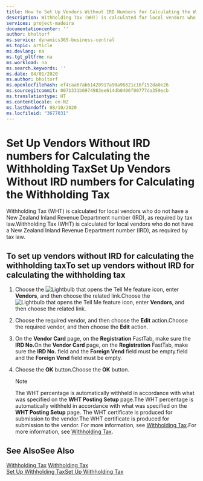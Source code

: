 ```yaml
---
title: How to Set Up Vendors Without IRD Numbers for Calculating the Withholding Tax
description: Withholding Tax (WHT) is calculated for local vendors who do not have a New Zealand Inland Revenue Department number.
services: project-madeira
documentationcenter: ''
author: bholtorf
ms.service: dynamics365-business-central
ms.topic: article
ms.devlang: na
ms.tgt_pltfrm: na
ms.workload: na
ms.search.keywords: ''
ms.date: 04/01/2020
ms.author: bholtorf
ms.openlocfilehash: ef4caa67ab61420917a90a96821c16f152da0e26
ms.sourcegitcommit: 007b331b6974983ee614db0406f00777da359ecb
ms.translationtype: HT
ms.contentlocale: en-NZ
ms.lasthandoff: 08/10/2020
ms.locfileid: "3677031"
---
```

# <a name="set-up-vendors-without-ird-numbers-for-calculating-the-withholding-tax"></a><span data-ttu-id="a5220-103">Set Up Vendors Without IRD numbers for Calculating the Withholding Tax</span><span class="sxs-lookup"><span data-stu-id="a5220-103">Set Up Vendors Without IRD numbers for Calculating the Withholding Tax</span></span>
<span data-ttu-id="a5220-104">Withholding Tax (WHT) is calculated for local vendors who do not have a New Zealand Inland Revenue Department number (IRD), as required by tax law.</span><span class="sxs-lookup"><span data-stu-id="a5220-104">Withholding Tax (WHT) is calculated for local vendors who do not have a New Zealand Inland Revenue Department number (IRD), as required by tax law.</span></span>  

## <a name="to-set-up-vendors-without-ird-for-calculating-the-withholding-tax"></a><span data-ttu-id="a5220-105">To set up vendors without IRD for calculating the withholding tax</span><span class="sxs-lookup"><span data-stu-id="a5220-105">To set up vendors without IRD for calculating the withholding tax</span></span>  
1.  <span data-ttu-id="a5220-106">Choose the ![Lightbulb that opens the Tell Me feature](../../media/ui-search/search_small.png "Tell me what you want to do") icon, enter **Vendors**, and then choose the related link.</span><span class="sxs-lookup"><span data-stu-id="a5220-106">Choose the ![Lightbulb that opens the Tell Me feature](../../media/ui-search/search_small.png "Tell me what you want to do") icon, enter **Vendors**, and then choose the related link.</span></span>  
2.  <span data-ttu-id="a5220-107">Choose the required vendor, and then choose the **Edit** action.</span><span class="sxs-lookup"><span data-stu-id="a5220-107">Choose the required vendor, and then choose the **Edit** action.</span></span>  
3.  <span data-ttu-id="a5220-108">On the **Vendor Card** page, on the **Registration** FastTab, make sure the **IRD No.**</span><span class="sxs-lookup"><span data-stu-id="a5220-108">On the **Vendor Card** page, on the **Registration** FastTab, make sure the **IRD No.**</span></span> <span data-ttu-id="a5220-109">field and the **Foreign Vend** field must be empty.</span><span class="sxs-lookup"><span data-stu-id="a5220-109">field and the **Foreign Vend** field must be empty.</span></span>  
4.  <span data-ttu-id="a5220-110">Choose the **OK** button.</span><span class="sxs-lookup"><span data-stu-id="a5220-110">Choose the **OK** button.</span></span>  

    > [!NOTE]  
    >  <span data-ttu-id="a5220-111">The WHT percentage is automatically withheld in accordance with what was specified on the **WHT Posting Setup** page.</span><span class="sxs-lookup"><span data-stu-id="a5220-111">The WHT percentage is automatically withheld in accordance with what was specified on the **WHT Posting Setup** page.</span></span> <span data-ttu-id="a5220-112">The WHT certificate is produced for submission to the vendor.</span><span class="sxs-lookup"><span data-stu-id="a5220-112">The WHT certificate is produced for submission to the vendor.</span></span> <span data-ttu-id="a5220-113">For more information, see [Withholding Tax](withholding-tax.md).</span><span class="sxs-lookup"><span data-stu-id="a5220-113">For more information, see [Withholding Tax](withholding-tax.md).</span></span>  

## <a name="see-also"></a><span data-ttu-id="a5220-114">See Also</span><span class="sxs-lookup"><span data-stu-id="a5220-114">See Also</span></span>  
<span data-ttu-id="a5220-115">[Withholding Tax](withholding-tax.md) </span><span class="sxs-lookup"><span data-stu-id="a5220-115">[Withholding Tax](withholding-tax.md) </span></span>  
[<span data-ttu-id="a5220-116">Set Up Withholding Tax</span><span class="sxs-lookup"><span data-stu-id="a5220-116">Set Up Withholding Tax</span></span>](how-to-set-up-withholding-tax.md)
